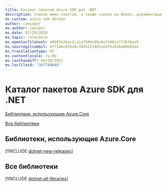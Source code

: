 ```yaml
---
title: Каталог пакетов Azure SDK для .NET
description: Список имен пакетов, а также ссылок на NuGet, документацию и исходный код для всех библиотек в пакете Azure SDK для .NET.
ms.custom: azure-sdk-dotnet
author: camsoper
ms.author: casoper
ms.date: 07/29/2020
ms.topic: reference
ms.openlocfilehash: e0893e26ac2ca1e7504c00c6ef340ce7f2636aa5
ms.sourcegitcommit: 8f71a6c655a9c39d5223401aed76c02ba00e03ee
ms.translationtype: HT
ms.contentlocale: ru-RU
ms.lasthandoff: 04/20/2021
ms.locfileid: "107740648"
---
```

# <a name="azure-sdk-for-net-package-index"></a>Каталог пакетов Azure SDK для .NET

[Библиотеки, использующие Azure.Core](#libraries-using-azurecore)

[Все библиотеки](#all-libraries)

## <a name="libraries-using-azurecore"></a>Библиотеки, использующие Azure.Core

[!INCLUDE [dotnet-new-releases](./includes/dotnet-new.md)]

## <a name="all-libraries"></a>Все библиотеки

[!INCLUDE [dotnet-all-libraries](./includes/dotnet-all.md)]
